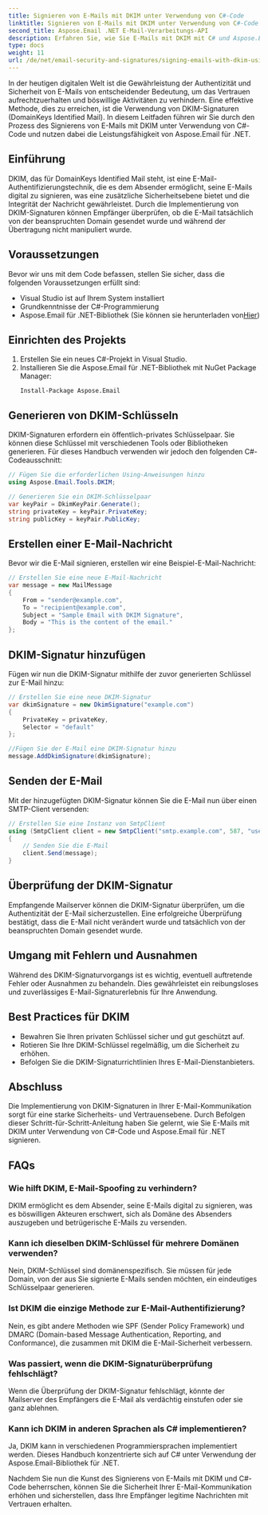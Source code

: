 ```yaml
---
title: Signieren von E-Mails mit DKIM unter Verwendung von C#-Code
linktitle: Signieren von E-Mails mit DKIM unter Verwendung von C#-Code
second_title: Aspose.Email .NET E-Mail-Verarbeitungs-API
description: Erfahren Sie, wie Sie E-Mails mit DKIM mit C# und Aspose.Email für .NET sichern. Schritt-für-Schritt-Anleitung mit Quellcode. Verbessern Sie das Vertrauen und die Authentizität Ihrer E-Mails.
type: docs
weight: 11
url: /de/net/email-security-and-signatures/signing-emails-with-dkim-using-csharp-code/
---
```


In der heutigen digitalen Welt ist die Gewährleistung der Authentizität und Sicherheit von E-Mails von entscheidender Bedeutung, um das Vertrauen aufrechtzuerhalten und böswillige Aktivitäten zu verhindern. Eine effektive Methode, dies zu erreichen, ist die Verwendung von DKIM-Signaturen (DomainKeys Identified Mail). In diesem Leitfaden führen wir Sie durch den Prozess des Signierens von E-Mails mit DKIM unter Verwendung von C#-Code und nutzen dabei die Leistungsfähigkeit von Aspose.Email für .NET.

## Einführung

DKIM, das für DomainKeys Identified Mail steht, ist eine E-Mail-Authentifizierungstechnik, die es dem Absender ermöglicht, seine E-Mails digital zu signieren, was eine zusätzliche Sicherheitsebene bietet und die Integrität der Nachricht gewährleistet. Durch die Implementierung von DKIM-Signaturen können Empfänger überprüfen, ob die E-Mail tatsächlich von der beanspruchten Domain gesendet wurde und während der Übertragung nicht manipuliert wurde.

## Voraussetzungen

Bevor wir uns mit dem Code befassen, stellen Sie sicher, dass die folgenden Voraussetzungen erfüllt sind:

- Visual Studio ist auf Ihrem System installiert
- Grundkenntnisse der C#-Programmierung
-  Aspose.Email für .NET-Bibliothek (Sie können sie herunterladen von[Hier](https://releases.aspose.com/email/net))

## Einrichten des Projekts

1. Erstellen Sie ein neues C#-Projekt in Visual Studio.
2. Installieren Sie die Aspose.Email für .NET-Bibliothek mit NuGet Package Manager:
   ```
   Install-Package Aspose.Email
   ```

## Generieren von DKIM-Schlüsseln

DKIM-Signaturen erfordern ein öffentlich-privates Schlüsselpaar. Sie können diese Schlüssel mit verschiedenen Tools oder Bibliotheken generieren. Für dieses Handbuch verwenden wir jedoch den folgenden C#-Codeausschnitt:

```csharp
// Fügen Sie die erforderlichen Using-Anweisungen hinzu
using Aspose.Email.Tools.DKIM;

// Generieren Sie ein DKIM-Schlüsselpaar
var keyPair = DkimKeyPair.Generate();
string privateKey = keyPair.PrivateKey;
string publicKey = keyPair.PublicKey;
```

## Erstellen einer E-Mail-Nachricht

Bevor wir die E-Mail signieren, erstellen wir eine Beispiel-E-Mail-Nachricht:

```csharp
// Erstellen Sie eine neue E-Mail-Nachricht
var message = new MailMessage
{
    From = "sender@example.com",
    To = "recipient@example.com",
    Subject = "Sample Email with DKIM Signature",
    Body = "This is the content of the email."
};
```

## DKIM-Signatur hinzufügen

Fügen wir nun die DKIM-Signatur mithilfe der zuvor generierten Schlüssel zur E-Mail hinzu:

```csharp
// Erstellen Sie eine neue DKIM-Signatur
var dkimSignature = new DkimSignature("example.com")
{
    PrivateKey = privateKey,
    Selector = "default"
};

//Fügen Sie der E-Mail eine DKIM-Signatur hinzu
message.AddDkimSignature(dkimSignature);
```

## Senden der E-Mail

Mit der hinzugefügten DKIM-Signatur können Sie die E-Mail nun über einen SMTP-Client versenden:

```csharp
// Erstellen Sie eine Instanz von SmtpClient
using (SmtpClient client = new SmtpClient("smtp.example.com", 587, "username", "password"))
{
    // Senden Sie die E-Mail
    client.Send(message);
}
```

## Überprüfung der DKIM-Signatur

Empfangende Mailserver können die DKIM-Signatur überprüfen, um die Authentizität der E-Mail sicherzustellen. Eine erfolgreiche Überprüfung bestätigt, dass die E-Mail nicht verändert wurde und tatsächlich von der beanspruchten Domain gesendet wurde.

## Umgang mit Fehlern und Ausnahmen

Während des DKIM-Signaturvorgangs ist es wichtig, eventuell auftretende Fehler oder Ausnahmen zu behandeln. Dies gewährleistet ein reibungsloses und zuverlässiges E-Mail-Signaturerlebnis für Ihre Anwendung.

## Best Practices für DKIM

- Bewahren Sie Ihren privaten Schlüssel sicher und gut geschützt auf.
- Rotieren Sie Ihre DKIM-Schlüssel regelmäßig, um die Sicherheit zu erhöhen.
- Befolgen Sie die DKIM-Signaturrichtlinien Ihres E-Mail-Dienstanbieters.

## Abschluss

Die Implementierung von DKIM-Signaturen in Ihrer E-Mail-Kommunikation sorgt für eine starke Sicherheits- und Vertrauensebene. Durch Befolgen dieser Schritt-für-Schritt-Anleitung haben Sie gelernt, wie Sie E-Mails mit DKIM unter Verwendung von C#-Code und Aspose.Email für .NET signieren.

## FAQs

### Wie hilft DKIM, E-Mail-Spoofing zu verhindern?

DKIM ermöglicht es dem Absender, seine E-Mails digital zu signieren, was es böswilligen Akteuren erschwert, sich als Domäne des Absenders auszugeben und betrügerische E-Mails zu versenden.

### Kann ich dieselben DKIM-Schlüssel für mehrere Domänen verwenden?

Nein, DKIM-Schlüssel sind domänenspezifisch. Sie müssen für jede Domain, von der aus Sie signierte E-Mails senden möchten, ein eindeutiges Schlüsselpaar generieren.

### Ist DKIM die einzige Methode zur E-Mail-Authentifizierung?

Nein, es gibt andere Methoden wie SPF (Sender Policy Framework) und DMARC (Domain-based Message Authentication, Reporting, and Conformance), die zusammen mit DKIM die E-Mail-Sicherheit verbessern.

### Was passiert, wenn die DKIM-Signaturüberprüfung fehlschlägt?

Wenn die Überprüfung der DKIM-Signatur fehlschlägt, könnte der Mailserver des Empfängers die E-Mail als verdächtig einstufen oder sie ganz ablehnen.

### Kann ich DKIM in anderen Sprachen als C# implementieren?

Ja, DKIM kann in verschiedenen Programmiersprachen implementiert werden. Dieses Handbuch konzentrierte sich auf C# unter Verwendung der Aspose.Email-Bibliothek für .NET.

Nachdem Sie nun die Kunst des Signierens von E-Mails mit DKIM und C#-Code beherrschen, können Sie die Sicherheit Ihrer E-Mail-Kommunikation erhöhen und sicherstellen, dass Ihre Empfänger legitime Nachrichten mit Vertrauen erhalten.
